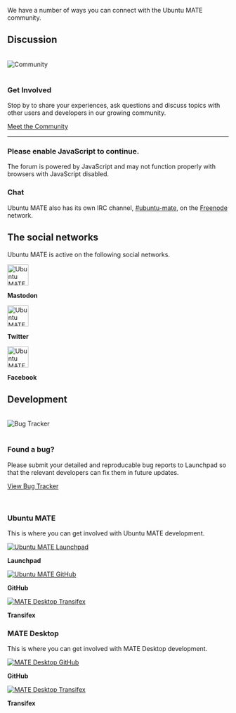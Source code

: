 <!-- 
.. title: Community
.. slug: community
.. date: 2014-06-10 23:01:09 UTC
.. link: 
.. description: 
.. tags: Ubuntu,MATE,community,social,networks
.. type: text
-->

We have a number of ways you can connect with the Ubuntu MATE community.

## Discussion

<div class="row">
  <div class="col-xs-3">
    <div class="text-center">
      <br>
      <img src="/assets/img/downloads/community.png" alt="Community">
    </div>
  </div>
  <div class="col-xs-9">
    <br>
    <h3>Get Involved</h3>
    <p>Stop by to share your experiences, ask questions and discuss topics
    with other users and developers in our growing community.</p>
    <p><a href="https://ubuntu-mate.community"><span class="fa fa-comments"></span> Meet the Community</a></p>
  </div>
</div>
<hr />

<noscript>
  <div class="alert alert-danger">
    <h3>Please enable JavaScript to continue.</h3>
    <p>The forum is powered by JavaScript and may not function properly
    with browsers with JavaScript disabled.</p>
  </div>
</noscript>

### Chat
 
Ubuntu MATE also has its own IRC channel, [#ubuntu-mate](/irc/), on the
[Freenode](http://freenode.net) network.

## The social networks

Ubuntu MATE is active on the following social networks.

<div class="row">
  <div class="col-xs-4">
    <div class="well bs-component text-center">
    <a class="social-icon" href="https://ubuntu.social/@ubuntumate" title="Ubuntu MATE on Mastodon"><img class="centered" src="/assets/img/mastodon.svg" alt="Ubuntu MATE on Mastodon" width="48px" height="48px"></a>
    <p><b>Mastodon</b></p>
    </div>
  </div>
  <div class="col-xs-4">
    <div class="well bs-component text-center">
    <a class="social-icon" href="https://twitter.com/ubuntu_mate" title="Ubuntu MATE on Twitter"><img class="centered" src="/assets/img/twitter.svg" alt="Ubuntu MATE on Twitter" width="48px" height="48px"></a>
    <p><b>Twitter</b></p>
    </div>
  </div>
  <div class="col-xs-4">
    <div class="well bs-component text-center">
    <a class="social-icon" href="https://www.facebook.com/UbuntuMATEedition/" title="Ubuntu MATE on Facebook"><img class="centered" src="/assets/img/facebook.svg" alt="Ubuntu MATE on Facebook" width="48px" height="48px"></a>
    <p><b>Facebook</b></p>
    </div>
  </div>
</div>

## Development

<div class="row">
  <div class="col-xs-3">
    <div class="text-center">
      <br>
      <img src="/assets/img/downloads/bugs.png" alt="Bug Tracker">
    </div>
  </div>
  <div class="col-xs-9">
    <br>
    <h3>Found a bug?</h3>
    <p>Please submit your detailed and reproducable bug reports to Launchpad
    so that the relevant developers can fix them in future updates.</p>
    <p><a href="https://bugs.launchpad.net/ubuntu-mate"><span class="fa fa-bug"></span> View Bug Tracker</a></p>
  </div>
</div>
<br />

### Ubuntu MATE

This is where you can get involved with Ubuntu MATE development.

<div class="row">
  <div class="col-xs-4">
    <div class="well bs-component text-center">
    <a class="social-icon" href="https://launchpad.net/ubuntu-mate/" title="Ubuntu MATE on Launchpad"><img class="centered" src="/assets/img/logos/launchpad.png" alt="Ubuntu MATE Launchpad"></a>
    <p><b>Launchpad</b></p>
    </div>
  </div>
  <div class="col-xs-4">
    <div class="well bs-component text-center">
    <a class="social-icon" href="https://github.com/ubuntu-mate" title="Ubuntu MATE on GitHub"><img class="centered" src="/assets/img/logos/github.png" alt="Ubuntu MATE GitHub"></a>
    <p><b>GitHub</b></p>
    </div>
  </div>
  <div class="col-xs-4">
    <div class="well bs-component text-center">
    <a class="social-icon" href="https://www.transifex.com/ubuntu-mate/public/" title="Ubuntu MATE on Transifex"><img class="centered" src="/assets/img/logos/transifex.jpg" alt="MATE Desktop Transifex"></a>
    <p><b>Transifex</b></p>
    </div>
  </div>
</div>

### MATE Desktop

This is where you can get involved with MATE Desktop development.

<div class="row">
  <div class="col-xs-6">
    <div class="well bs-component text-center">
    <a class="social-icon" href="https://github.com/mate-desktop/" title="MATE Desktop on GitHub"><img class="centered" src="/assets/img/logos/github.png" alt="MATE Desktop GitHub"></a>
    <p><b>GitHub</b></p>
    </div>
  </div>
  <div class="col-xs-6">
    <div class="well bs-component text-center">
    <a class="social-icon" href="https://www.transifex.com/projects/p/MATE/" title="MATE Desktop on Transifex"><img class="centered" src="/assets/img/logos/transifex.jpg" alt="MATE Desktop Transifex"></a>
    <p><b>Transifex</b></p>
    </div>
  </div>
</div>

